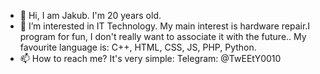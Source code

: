 - 👋 Hi, I am Jakub. I'm 20 years old.
- 👀 I’m interested in IT Technology. My main interest is hardware repair.I program for fun, I don't really want to associate it with the future..
My favourite language is: C++, HTML, CSS, JS, PHP, Python.
- 📫 How to reach me? It's very simple:
     Telegram: @TwEEtY0010

<!---
TwEEtY0010/TwEEtY0010 is a ✨ special ✨ repository because its `README.md` (this file) appears on your GitHub profile.
You can click the Preview link to take a look at your changes.
--->
